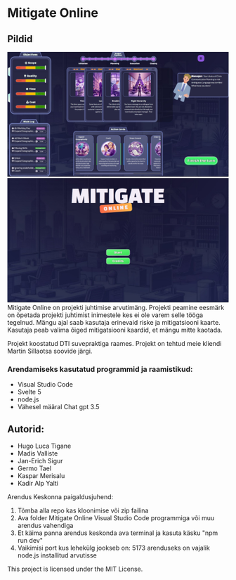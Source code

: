 # Mitigate Online

## Pildid

![image](./image1.jpg)
![image](./image2.jpg)
Mitigate Online on projekti juhtimise arvutimäng. Projekti peamine eesmärk on õpetada projekti juhtimist inimestele kes ei ole varem selle tööga tegelnud.
Mängu ajal saab kasutaja erinevaid riske ja mitigatsiooni kaarte. Kasutaja peab valima õiged mitigatsiooni kaardid, et mängu mitte kaotada.

Projekt koostatud DTI suvepraktiga raames. Projekt on tehtud meie kliendi Martin Sillaotsa soovide järgi.

### Arendamiseks kasutatud programmid ja raamistikud:

- Visual Studio Code
- Svelte 5
- node.js
- Vähesel määral Chat gpt 3.5

## Autorid:

- Hugo Luca Tigane
- Madis Valliste
- Jan-Erich Sigur
- Germo Tael
- Kaspar Merisalu
- Kadir Alp Yalti

Arendus Keskonna paigaldusjuhend:

1. Tõmba alla repo kas kloonimise või zip failina
2. Ava folder Mitigate Online Visual Studio Code programmiga või muu arendus vahendiga
3. Et käima panna arendus keskonda ava terminal ja kasuta käsku "npm run dev"
4. Vaikimisi port kus lehekülg jookseb on: 5173
   arenduseks on vajalik node.js installitud arvutisse

This project is licensed under the MIT License.
